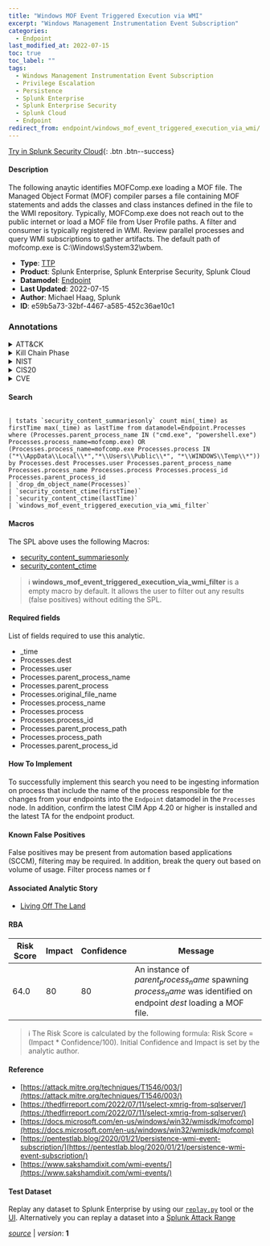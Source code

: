 ```yaml
---
title: "Windows MOF Event Triggered Execution via WMI"
excerpt: "Windows Management Instrumentation Event Subscription"
categories:
  - Endpoint
last_modified_at: 2022-07-15
toc: true
toc_label: ""
tags:
  - Windows Management Instrumentation Event Subscription
  - Privilege Escalation
  - Persistence
  - Splunk Enterprise
  - Splunk Enterprise Security
  - Splunk Cloud
  - Endpoint
redirect_from: endpoint/windows_mof_event_triggered_execution_via_wmi/
---
```




[Try in Splunk Security Cloud](https://www.splunk.com/en_us/cyber-security.html){: .btn .btn--success}

#### Description

The following anaytic identifies MOFComp.exe loading a MOF file. The Managed Object Format (MOF) compiler parses a file containing MOF statements and adds the classes and class instances defined in the file to the WMI repository. Typically, MOFComp.exe does not reach out to the public internet or load a MOF file from User Profile paths. A filter and consumer is typically registered in WMI. Review parallel processes and query WMI subscriptions to gather artifacts. The default path of mofcomp.exe is C:\Windows\System32\wbem.

- **Type**: [TTP](https://github.com/splunk/security_content/wiki/Detection-Analytic-Types)
- **Product**: Splunk Enterprise, Splunk Enterprise Security, Splunk Cloud
- **Datamodel**: [Endpoint](https://docs.splunk.com/Documentation/CIM/latest/User/Endpoint)
- **Last Updated**: 2022-07-15
- **Author**: Michael Haag, Splunk
- **ID**: e59b5a73-32bf-4467-a585-452c36ae10c1

### Annotations
<details>
  <summary>ATT&CK</summary>

<div markdown="1">

#### [ATT&CK](https://attack.mitre.org/)

| ID          | Technique   | Tactic         |
| ----------- | ----------- |--------------- |
| [T1546.003](https://attack.mitre.org/techniques/T1546/003/) | Windows Management Instrumentation Event Subscription | Privilege Escalation, Persistence |

</div>
</details>


<details>
  <summary>Kill Chain Phase</summary>

<div markdown="1">

* Exploitation
* Installation


</div>
</details>


<details>
  <summary>NIST</summary>

<div markdown="1">

* DE.CM



</div>
</details>

<details>
  <summary>CIS20</summary>

<div markdown="1">

* CIS 10



</div>
</details>

<details>
  <summary>CVE</summary>

<div markdown="1">


</div>
</details>


#### Search

```

| tstats `security_content_summariesonly` count min(_time) as firstTime max(_time) as lastTime from datamodel=Endpoint.Processes where (Processes.parent_process_name IN ("cmd.exe", "powershell.exe") Processes.process_name=mofcomp.exe) OR (Processes.process_name=mofcomp.exe Processes.process IN ("*\\AppData\\Local\\*","*\\Users\\Public\\*", "*\\WINDOWS\\Temp\\*")) by Processes.dest Processes.user Processes.parent_process_name Processes.process_name Processes.process Processes.process_id Processes.parent_process_id 
| `drop_dm_object_name(Processes)` 
| `security_content_ctime(firstTime)` 
| `security_content_ctime(lastTime)` 
| `windows_mof_event_triggered_execution_via_wmi_filter`
```

#### Macros
The SPL above uses the following Macros:
* [security_content_summariesonly](https://github.com/splunk/security_content/blob/develop/macros/security_content_summariesonly.yml)
* [security_content_ctime](https://github.com/splunk/security_content/blob/develop/macros/security_content_ctime.yml)

> :information_source:
> **windows_mof_event_triggered_execution_via_wmi_filter** is a empty macro by default. It allows the user to filter out any results (false positives) without editing the SPL.



#### Required fields
List of fields required to use this analytic.
* _time
* Processes.dest
* Processes.user
* Processes.parent_process_name
* Processes.parent_process
* Processes.original_file_name
* Processes.process_name
* Processes.process
* Processes.process_id
* Processes.parent_process_path
* Processes.process_path
* Processes.parent_process_id



#### How To Implement
To successfully implement this search you need to be ingesting information on process that include the name of the process responsible for the changes from your endpoints into the `Endpoint` datamodel in the `Processes` node. In addition, confirm the latest CIM App 4.20 or higher is installed and the latest TA for the endpoint product.
#### Known False Positives
False positives may be present from automation based applications (SCCM), filtering may be required. In addition, break the query out based on volume of usage. Filter process names or f

#### Associated Analytic Story
* [Living Off The Land](/stories/living_off_the_land)




#### RBA

| Risk Score  | Impact      | Confidence   | Message      |
| ----------- | ----------- |--------------|--------------|
| 64.0 | 80 | 80 | An instance of $parent_process_name$ spawning $process_name$ was identified on endpoint $dest$ loading a MOF file. |


> :information_source:
> The Risk Score is calculated by the following formula: Risk Score = (Impact * Confidence/100). Initial Confidence and Impact is set by the analytic author.


#### Reference

* [https://attack.mitre.org/techniques/T1546/003/](https://attack.mitre.org/techniques/T1546/003/)
* [https://thedfirreport.com/2022/07/11/select-xmrig-from-sqlserver/](https://thedfirreport.com/2022/07/11/select-xmrig-from-sqlserver/)
* [https://docs.microsoft.com/en-us/windows/win32/wmisdk/mofcomp](https://docs.microsoft.com/en-us/windows/win32/wmisdk/mofcomp)
* [https://pentestlab.blog/2020/01/21/persistence-wmi-event-subscription/](https://pentestlab.blog/2020/01/21/persistence-wmi-event-subscription/)
* [https://www.sakshamdixit.com/wmi-events/](https://www.sakshamdixit.com/wmi-events/)



#### Test Dataset
Replay any dataset to Splunk Enterprise by using our [`replay.py`](https://github.com/splunk/attack_data#using-replaypy) tool or the [UI](https://github.com/splunk/attack_data#using-ui).
Alternatively you can replay a dataset into a [Splunk Attack Range](https://github.com/splunk/attack_range#replay-dumps-into-attack-range-splunk-server)




[*source*](https://github.com/splunk/security_content/tree/develop/detections/endpoint/windows_mof_event_triggered_execution_via_wmi.yml) \| *version*: **1**